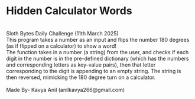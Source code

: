 # Hidden Calculator Words 
<br>
Sloth Bytes Daily Challenge (11th March 2025) 
<br>
This program takes a number as an input and flips the number 180 degrees (as if flipped on a calculator) to show a word! 
<br>
The function takes in a number (a string) from the user, and checks if each digit in the number is in the pre-defined dictionary (which has the numbers and corresponding letters as key-value pairs), then that letter corresponding to the digit is appending to an empty string. The string is then reversed, mimicking the 180 degree turn on a calculator.
<br>
<br>
Made By- Kavya Anil (anilkavya266@gmail.com)
